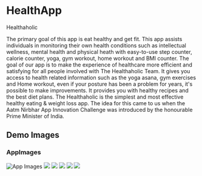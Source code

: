 # HealthApp
Healthaholic

The primary goal of this app is eat healthy and get fit. This app assists individuals in monitoring their own health conditions such as intellectual wellness, mental health and physical heath with easy-to-use step counter, calorie counter, yoga, gym workout, home workout and BMI counter. The goal of our app is to make the experience of healthcare more efficient and satisfying for all people involved with The Healthaholic Team. It gives you access to health related information such as the yoga asana, gym exercises and  Home workout, even if your posture has been a problem for years, it's possible to make improvements. It provides you with healthy recipes and the best diet plans. The Healthaholic is the simplest and most effective healthy eating & weight loss app. The idea for this came to us when the Aatm Nirbhar App Innovation Challenge was introduced by the honourable Prime Minister of India.


## Demo Images
### AppImages
 ![App Images](https://github.com/Pranavjain23/Healthaholic-HealthApp/raw/master/images/1.png)
 ![](https://github.com/Pranavjain23/Healthaholic-HealthApp/raw/master/images/2.png)
 ![](https://github.com/Pranavjain23/Healthaholic-HealthApp/raw/master/images/3.png)
 ![](https://github.com/Pranavjain23/Healthaholic-HealthApp/raw/master/images/4.png)
 ![](https://github.com/Pranavjain23/Healthaholic-HealthApp/raw/master/images/5.png)
 ![](https://github.com/Pranavjain23/Healthaholic-HealthApp/raw/master/images/6.png)
 
